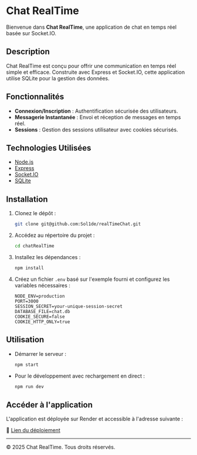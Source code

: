 # Chat RealTime

Bienvenue dans **Chat RealTime**, une application de chat en temps réel basée sur Socket.IO.

## Description

Chat RealTime est conçu pour offrir une communication en temps réel simple et efficace. Construite avec Express et Socket.IO, cette application utilise SQLite pour la gestion des données.

## Fonctionnalités

- **Connexion/Inscription** : Authentification sécurisée des utilisateurs.
- **Messagerie Instantanée** : Envoi et réception de messages en temps réel.
- **Sessions** : Gestion des sessions utilisateur avec cookies sécurisés.

## Technologies Utilisées

- [Node.js](https://nodejs.org/)
- [Express](https://expressjs.com/)
- [Socket.IO](https://socket.io/)
- [SQLite](https://www.sqlite.org/index.html)

## Installation

1. Clonez le dépôt :
    ```bash
    git clone git@github.com:Sol1de/realTimeChat.git
    ```

2. Accédez au répertoire du projet :
    ```bash
    cd chatRealTime
    ```

3. Installez les dépendances :
    ```bash
    npm install
    ```

4. Créez un fichier `.env` basé sur l'exemple fourni et configurez les variables nécessaires :

    ```plaintext
    NODE_ENV=production
    PORT=3000
    SESSION_SECRET=your-unique-session-secret
    DATABASE_FILE=chat.db
    COOKIE_SECURE=false
    COOKIE_HTTP_ONLY=true
    ```

## Utilisation

- Démarrer le serveur :
    ```bash
    npm start
    ```

- Pour le développement avec rechargement en direct :
    ```bash
    npm run dev
    ```

## Accéder à l'application

L'application est déployée sur Render et accessible à l'adresse suivante :

🔗 [Lien du déploiement](https://realtimechat-o3iy.onrender.com)

---

© 2025 Chat RealTime. Tous droits réservés.


